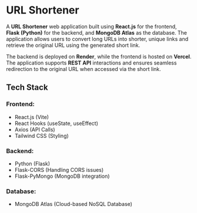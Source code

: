 # **URL Shortener**  

A **URL Shortener** web application built using **React.js** for the frontend, **Flask (Python)** for the backend, and **MongoDB Atlas** as the database. The application allows users to convert long URLs into shorter, unique links and retrieve the original URL using the generated short link.  

The backend is deployed on **Render**, while the frontend is hosted on **Vercel**. The application supports **REST API** interactions and ensures seamless redirection to the original URL when accessed via the short link.  

## **Tech Stack**  

### **Frontend:**  
- React.js (Vite)  
- React Hooks (useState, useEffect)  
- Axios (API Calls)  
- Tailwind CSS (Styling)  

### **Backend:**  
- Python (Flask)  
- Flask-CORS (Handling CORS issues)  
- Flask-PyMongo (MongoDB integration)  

### **Database:**  
- MongoDB Atlas (Cloud-based NoSQL Database)  

